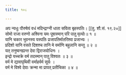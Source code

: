 ```yaml
---
title: १०८

---
```

अप न्यधुः पौरुषेयं वधं मदिन्द्राग्नी धाता सविता बृहस्पतिः। [[तु. शौ.सं. १९.२०]]  
सोमो राजा वरुणो अश्विना यमः पूषास्मान् परि पातु मृत्योः॥ १ ॥  
यानि चकार भुवनस्य यस्पतिः प्रजापतिर्मातरिश्वा प्रजाभ्यः ।  
प्रदिशो यानि वसते दिशश्च तानि मे वर्माणि बहुलानि सन्तु ॥ २ ॥  
यत् तनुष्वनह्यन्त देवा द्विराजयोधिनः ।  
इन्द्रो यच्चक्रे वर्म तदस्मान् पातु विश्वतः ॥ ३ ॥  
वर्म मे द्यावापृथिवी वर्माहर्वर्म सूर्यः ।  
वर्म मे विश्वे देवाः क्रन्मा मा प्रापत् प्रतीचिका ॥ ४ ॥  